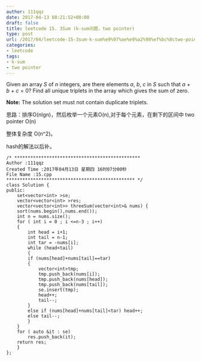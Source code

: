 ```yaml
---
author: 111qqz
date: 2017-04-13 08:21:52+00:00
draft: false
title: leetcode 15. 3Sum (k-sum问题，two pointer)
type: post
url: /2017/04/leetcode-15-3sum-k-sum%e9%97%ae%e9%a2%98%ef%bc%8ctwo-pointer/
categories:
- leetcode
tags:
- k-sum
- two pointer
---
```


Given an array _S_ of _n_ integers, are there elements _a_, _b_, _c_ in _S_ such that _a_ + _b_ + _c_ = 0? Find all unique triplets in the array which gives the sum of zero.

**Note:** The solution set must not contain duplicate triplets.



思路：排序O(nlgn)，然后枚举一个元素O(n),对于每个元素，在剩下的区间中 two pointer O(n)

整体复杂度 O(n^2)。

hash的解法以后补。

    
    /* ***********************************************
    Author :111qqz
    Created Time :2017年04月13日 星期四 16时07分00秒
    File Name :15.cpp
    ************************************************ */
    class Solution {
    public:
        set<vector<int> >se;
        vector<vector<int> >res;
        vector<vector<int>> threeSum(vector<int>& nums) {
    	sort(nums.begin(),nums.end());
    	int n = nums.size();
    	for ( int i = 0 ; i <=n-3 ; i++)
    	{
    	    int head = i+1;
    	    int tail = n-1;
    	    int tar = -nums[i];
    	    while (head<tail)
    	    {
    		if (nums[head]+nums[tail]==tar)
    		{
    		    vector<int>tmp;
    		    tmp.push_back(nums[i]);
    		    tmp.push_back(nums[head]);
    		    tmp.push_back(nums[tail]);
    		    se.insert(tmp);
    		    head++;
    		    tail--;
    		}
    		else if (nums[head]+nums[tail]<tar) head++;
    		else tail--;
    	    }
    	}
    	for ( auto &it : se)
    	    res.push_back(it);
    	return res;
        }
    };
    





